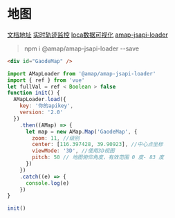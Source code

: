 # 地图

[文档地址](https://lbs.amap.com/api/javascript-api-v2/guide/map/3d-map#s5)
[实时轨迹监控](https://geohub.amap.com/demo/uj69b)
[loca数据可视化](https://lbs.amap.com/api/loca-v2/intro)
[amap-jsapi-loader](https://www.npmjs.com/package/@amap/amap-jsapi-loader)

> npm i @amap/amap-jsapi-loader --save

```html
<div id="GaodeMap" />
```

```js
import AMapLoader from '@amap/amap-jsapi-loader'
import { ref } from 'vue'
let fullVal = ref < Boolean > false
function init() {
  AMapLoader.load({
    key: '你的apikey',
    version: '2.0'
  })
    .then((AMap) => {
      let map = new AMap.Map('GaodeMap', {
        zoom: 11, //级别
        center: [116.397428, 39.90923], //中心点坐标
        viewMode: '3D', //使用3D视图
        pitch: 50 // 地图俯仰角度，有效范围 0 度- 83 度
      })
    })
    .catch((e) => {
      console.log(e)
    })
}

init()
```

